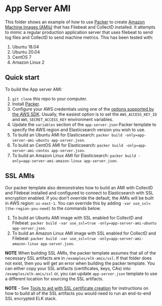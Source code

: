 # App Server AMI

This folder shows an example of how to use [Packer](https://www.packer.io/) to create 
[Amazon Machine Images (AMIs)](http://docs.aws.amazon.com/AWSEC2/latest/UserGuide/AMIs.html) that has Filebeat and 
CollectD installed. It attempts to mimic a regular production application server that uses filebeat to send log files 
and CollectD to send machine metrics. This has been tested with:
 
1. Ubuntu 18.04
1. Ubuntu 20.04
1. CentOS 7
1. Amazon Linux 2

## Quick start

To build the App server AMI:

1. `git clone` this repo to your computer.
1. Install [Packer](https://www.packer.io/).
1. Configure your AWS credentials using one of the [options supported by the AWS SDK](http://docs.aws.amazon.com/sdk-for-java/v1/developer-guide/credentials.html). Usually, the easiest option is to set the `AWS_ACCESS_KEY_ID` and `AWS_SECRET_ACCESS_KEY` environment variables.
1. Update the `variables` section of the `app-server.json` Packer template to specify the AWS region and Elasticsearch version you wish to use.
1. To build an Ubuntu AMI for Elasticsearch: `packer build -only=app-server-ami-ubuntu app-server.json`.
1. To build an CentOS AMI for Elasticsearch: `packer build -only=app-server-ami-centos app-server.json`.
1. To build an Amazon Linux AMI for Elasticsearch: `packer build -only=app-server-ami-amazon-linux app-server.json`.

## SSL AMIs

Our packer template also demonstrates how to build an AMI with CollectD and Filebeat installed and configured to connect to 
Elasticsearch with SSL encryption enabled. If you don't override the default, the AMIs will be built in AWS 
region: `us-east-1`. You can override this by adding `-var use_ssl=[the-region-you-need]` to the commands below.

1. To build an Ubuntu AMI image with SSL enabled for CollectD and Filebeat: 
  `packer build -var use_ssl=true -only=app-server-ami-ubuntu app-server.json`.
1. To build an Amazon Linux AMI image with SSL enabled for CollectD and Filebeat: 
  `packer build -var use_ssl=true -only=app-server-ami-amazon-linux app-server.json`.

**NOTE** When building SSL AMIs, the packer template assumes that all of the necessary SSL artifacts are in `/examples/elk-amis/ssl`. 
If that folder does not exist, then you will get an error when building the packer template. You can either copy your
SSL artifacts (certificates, keys, CAs) into `/examples/elk-amis/ssl` or, you can update `app-server.json` template to 
use a different location for sourcing the SSL artifacts.

**NOTE** - See [Tools to aid with SSL certificate creation](/examples/elk-amis#tools-to-aid-with-ssl-certificate-creation) for instructions
on how to build all of the SSL artifacts you would need to run an end-to-end SSL encrypted ELK stack.
